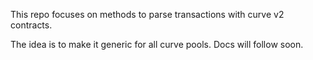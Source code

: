 This repo focuses on methods to parse transactions with curve v2 contracts.

The idea is to make it generic for all curve pools. Docs will follow soon.